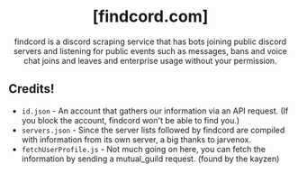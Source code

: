 <div align="center">

# [findcord.com]
 
findcord is a discord scraping service that has bots joining public discord servers and listening for public events such as messages, bans and voice chat joins and leaves and enterprise usage without your permission.
</div>

## Credits!

- `id.json` - An account that gathers our information via an API request. (If you block the account, findcord won't be able to find you.)
- `servers.json` - Since the server lists followed by findcord are compiled with information from its own server, a big thanks to jarvenox.
- `fetchUserProfile.js` - Not much going on here, you can fetch the information by sending a mutual_guild request. (found by the kayzen)


